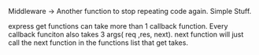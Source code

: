 Middleware -> Another function to stop repeating code again. Simple Stuff.

express get functions can take more than 1 callback function. Every callback funciton also takes 3 args( req ,res, next). next function will just call the next function in the functions list that get takes. 
